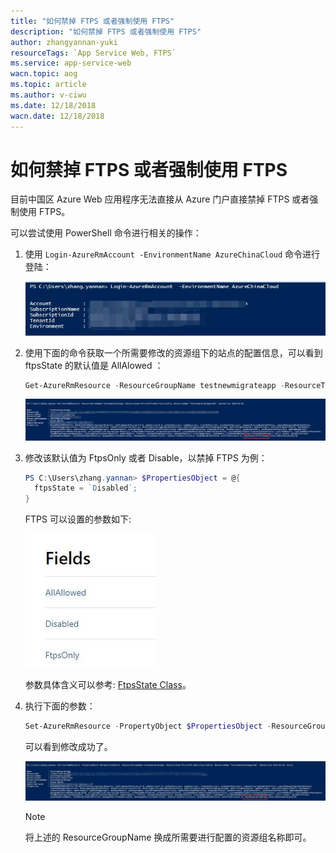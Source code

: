 ```yaml
---
title: "如何禁掉 FTPS 或者强制使用 FTPS"
description: "如何禁掉 FTPS 或者强制使用 FTPS"
author: zhangyannan-yuki
resourceTags: `App Service Web, FTPS`
ms.service: app-service-web
wacn.topic: aog
ms.topic: article
ms.author: v-ciwu
ms.date: 12/18/2018
wacn.date: 12/18/2018
---
```


# 如何禁掉 FTPS 或者强制使用 FTPS

目前中国区 Azure Web 应用程序无法直接从 Azure 门户直接禁掉 FTPS 或者强制使用 FTPS。

可以尝试使用 PowerShell 命令进行相关的操作：

1. 使用 `Login-AzureRmAccount -EnvironmentName AzureChinaCloud` 命令进行登陆：

    ![01](media/aog-app-service-web-howto-disable-ftps-or-force-ftps/01.jpg "01")

2. 使用下面的命令获取一个所需要修改的资源组下的站点的配置信息，可以看到 ftpsState 的默认值是 AllAlowed ：

    ```powershell
    Get-AzureRmResource -ResourceGroupName testnewmigrateapp -ResourceType Microsoft.Web/sites/config -ResourceName "testnewmigrateapp/web" -ApiVersion 2018-02-01
    ```

    ![02](media/aog-app-service-web-howto-disable-ftps-or-force-ftps/02.jpg "02")

3. 修改该默认值为 FtpsOnly 或者 Disable，以禁掉 FTPS 为例：

    ```powershell
    PS C:\Users\zhang.yannan> $PropertiesObject = @{
      ftpsState = `Disabled`;
    }
    ```

    FTPS 可以设置的参数如下:

    ![03](media/aog-app-service-web-howto-disable-ftps-or-force-ftps/03.jpg "03")

    参数具体含义可以参考: [FtpsState Class](https://docs.microsoft.com/dotnet/api/microsoft.azure.management.appservice.fluent.models.ftpsstate?view=azure-dotnet)。

4. 执行下面的参数：

    ```powershell
    Set-AzureRmResource -PropertyObject $PropertiesObject -ResourceGroupName testnewmigrateapp -ResourceType Microsoft.Web/sites/config -ResourceName "testnewmigrateapp/web" -ApiVersion 2018-02-01 –Force  
    ```

    可以看到修改成功了。

    ![04](media/aog-app-service-web-howto-disable-ftps-or-force-ftps/04.jpg "04")

    > [!NOTE]
    > 将上述的 ResourceGroupName 换成所需要进行配置的资源组名称即可。